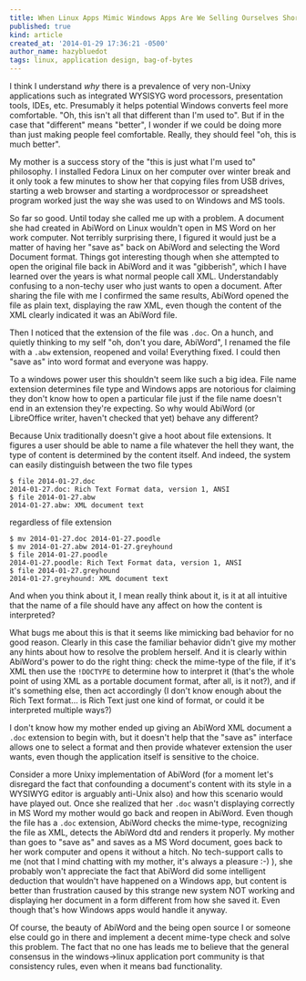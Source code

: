 ```yaml
---
title: When Linux Apps Mimic Windows Apps Are We Selling Ourselves Short?
published: true
kind: article
created_at: '2014-01-29 17:36:21 -0500'
author_name: hazybluedot
tags: linux, application design, bag-of-bytes
---
```


I think I understand *why* there is a prevalence of very non-Unixy
applications such as integrated WYSISYG word processors, presentation
tools, IDEs, etc. Presumably it helps potential Windows converts feel
more comfortable. "Oh, this isn't all that different than I'm used
to".  But if in the case that "different" means "better", I wonder if
we could be doing more than just making people feel
comfortable. Really, they should feel "oh, this is much better".

<!-- more -->

My mother is a success story of the "this is just what I'm used to"
philosophy. I installed Fedora Linux on her computer over winter break
and it only took a few minutes to show her that copying files from USB
drives, starting a web browser and starting a wordprocessor or
spreadsheet program worked just the way she was used to on Windows and
MS tools.

So far so good.  Until today she called me up with a problem. A
document she had created in AbiWord on Linux wouldn't open in MS Word
on her work computer. Not terribly surprising there, I figured it
would just be a matter of having her "save as" back on AbiWord and
selecting the Word Document format.  Things got interesting though
when she attempted to open the original file back in AbiWord and it
was "gibberish", which I have learned over the years is what normal
people call XML. Understandably confusing to a non-techy user who just
wants to open a document. After sharing the file with me I confirmed
the same results, AbiWord opened the file as plain text, displaying
the raw XML, even though the content of the XML clearly indicated it
was an AbiWord file.

Then I noticed that the extension of the file was `.doc`. On a hunch,
and quietly thinking to my self "oh, don't you dare, AbiWord", I
renamed the file with a `.abw` extension, reopened and voila!
Everything fixed.  I could then "save as" into word format and
everyone was happy.

To a windows power user this shouldn't seem like such a big idea. File
name extension determines file type and Windows apps are notorious for
claiming they don't know how to open a particular file just if the file
name doesn't end in an extension they're expecting. So why would
AbiWord (or LibreOffice writer, haven't checked that yet) behave any
different?

Because Unix traditionally doesn't give a hoot about file
extensions. It figures a user should be able to name a file whatever
the hell they want, the type of content is determined by the content
itself.  And indeed, the system can easily distinguish between the two
file types

    $ file 2014-01-27.doc
    2014-01-27.doc: Rich Text Format data, version 1, ANSI
    $ file 2014-01-27.abw
    2014-01-27.abw: XML document text

regardless of file extension

    $ mv 2014-01-27.doc 2014-01-27.poodle
    $ mv 2014-01-27.abw 2014-01-27.greyhound
    $ file 2014-01-27.poodle
    2014-01-27.poodle: Rich Text Format data, version 1, ANSI
    $ file 2014-01-27.greyhound
    2014-01-27.greyhound: XML document text
    
And when you think about it, I mean really think about it, is it at
all intuitive that the name of a file should have any affect on how
the content is interpreted?

What bugs me about this is that it seems like mimicking bad behavior
for no good reason. Clearly in this case the familiar behavior didn't
give my mother any hints about how to resolve the problem herself. And
it is clearly within AbiWord's power to do the right thing: check the
mime-type of the file, if it's XML then use the `!DOCTYPE` to
determine how to interpret it (that's the whole point of using XML as
a portable document format, after all, is it not?), and if it's
something else, then act accordingly (I don't know enough about the
Rich Text format... is Rich Text just one kind of format, or could it
be interpreted multiple ways?)

I don't know how my mother ended up giving an AbiWord XML document a
`.doc` extension to begin with, but it doesn't help that the "save as"
interface allows one to select a format and then provide whatever
extension the user wants, even though the application itself is
sensitive to the choice.

Consider a more Unixy implementation of AbiWord (for a moment let's
disregard the fact that confounding a document's content with its
style in a WYSIWYG editor is arguably anti-Unix also) and how this
scenario would have played out.  Once she realized that her `.doc`
wasn't displaying correctly in MS Word my mother would go back and
reopen in AbiWord.  Even though the file has a `.doc` extension,
AbiWord checks the mime-type, recognizing the file as XML, detects the
AbiWord dtd and renders it properly.  My mother than goes to "save as"
and saves as a MS Word document, goes back to her work computer and
opens it without a hitch. No tech-support calls to me (not that I mind
chatting with my mother, it's always a pleasure :-) ), she probably
won't appreciate the fact that AbiWord did some intelligent deduction
that wouldn't have happened on a Windows app, but content is better
than frustration caused by this strange new system NOT working and
displaying her document in a form different from how she saved
it. Even though that's how Windows apps would handle it anyway.

Of course, the beauty of AbiWord and the being open source I or
someone else could go in there and implement a decent mime-type check
and solve this problem. The fact that no one has leads me to believe
that the general consensus in the windows->linux application port
community is that consistency rules, even when it means bad
functionality.
